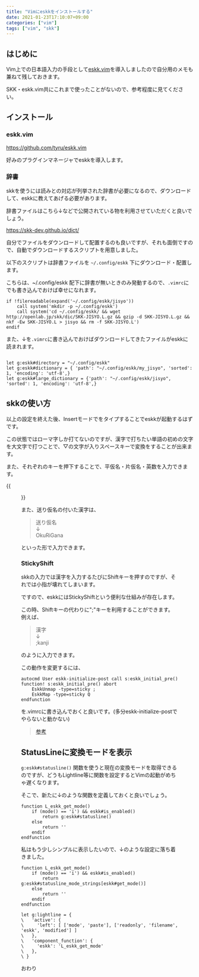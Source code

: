 ```yaml
---
title: "Vimにeskkをインストールする"
date: 2021-01-23T17:10:07+09:00
categories: ["vim"]
tags: ["vim", "skk"]
---
```


## はじめに
Vim上での日本語入力の手段として[eskk.vim](https://github.com/tyru/eskk.vim)を導入しましたので自分用のメモも兼ねて残しておきます。

SKK・eskk.vim共にこれまで使ったことがないので、参考程度に見てください。

## インストール
### eskk.vim
https://github.com/tyru/eskk.vim

好みのプラグインマネージャでeskkを導入します。

### 辞書
skkを使うには読みとの対応が列挙された辞書が必要になるので、ダウンロードして、eskkに教えてあげる必要があります。

辞書ファイルはこちら↓などで公開されている物を利用させていただくと良いでしょう。

https://skk-dev.github.io/dict/

自分でファイルをダウンロードして配置するのも良いですが、それも面倒ですので、自動でダウンロードするスクリプトを用意しました。

以下のスクリプトは辞書ファイルを ` ~/.config/eskk `  下にダウンロード・配置します。

こちらは、~/.config/eskk 配下に辞書が無いときのみ発動するので、`.vimrc`にでも書き込んでおけば幸せになれます。

``` vim
if !filereadable(expand('~/.config/eskk/jisyo'))
    call system('mkdir -p ~/.config/eskk')
    call system('cd ~/.config/eskk/ && wget http://openlab.jp/skk/dic/SKK-JISYO.L.gz && gzip -d SKK-JISYO.L.gz && nkf -Ew SKK-JISYO.L > jisyo && rm -f SKK-JISYO.L')
endif
```

また、↓を`.vimrc`に書き込んでおけばダウンロードしてきたファイルがeskkに読まれます。

``` vim

let g:eskk#directory = "~/.config/eskk"
let g:eskk#dictionary = { 'path': "~/.config/eskk/my_jisyo", 'sorted': 1, 'encoding': 'utf-8',}
let g:eskk#large_dictionary = {'path': "~/.config/eskk/jisyo", 'sorted': 1, 'encoding': 'utf-8',}

```

## skkの使い方
以上の設定を終えた後、Insertモードで<C-j>をタイプすることでeskkが起動するはずです。

この状態ではローマ字しか打てないのですが、漢字で打ちたい単語の初めの文字を大文字で打つことで、▽の文字が入りスペースキーで変換をすることが出来ます。

また、それぞれのキーを押下することで、平仮名・片仮名・英数を入力できます。

{{<figure src="./eskk.png" alt="モード" width="75%">}}

また、送り仮名の付いた漢字は、

> 送り仮名  
> ↓  
> OkuRiGana

といった形で入力できます。

### StickyShift
skkの入力では漢字を入力するたびにShiftキーを押すのですが、それでは小指が壊れてしまいます。

ですので、eskkにはStickyShiftという便利な仕組みが存在します。

この時、Shiftキーの代わりに";"キーを利用することができます。  
例えば、

> 漢字  
> ↓  
> ;kanji

のように入力できます。

この動作を変更するには、
```vim
autocmd User eskk-initialize-post call s:eskk_initial_pre()
function! s:eskk_initial_pre() abort
    EskkUnmap -type=sticky ;
    EskkMap -type=sticky Q
endfunction
```
を.vimrcに書き込んでおくと良いです。(多分eskk-initialize-postでやらないと動かない)
> [参考](https://github.com/tyru/eskk.vim/blob/master/doc/eskk.jax)

## StatusLineに変換モードを表示

`g:eskk#statusline()` 関数を使うと現在の変換モードを取得できるのですが、どうもLightline等に関数を設定するとVimの起動がめちゃ遅くなります。

そこで、新たに↓のような関数を定義しておくと良いでしょう。

```vim
function L_eskk_get_mode()
    if (mode() == 'i') && eskk#is_enabled()
        return g:eskk#statusline()
    else
        return ''
    endif
endfunction
```

私はもう少しシンプルに表示したいので、↓のような設定に落ち着きました。

```vim
function L_eskk_get_mode()
    if (mode() == 'i') && eskk#is_enabled()
        return g:eskk#statusline_mode_strings[eskk#get_mode()]
    else
        return ''
    endif
endfunction

let g:lightline = {
\   'active': {
\     'left': [ ['mode', 'paste'], ['readonly', 'filename', 'eskk', 'modified'] ]
\   },
\   'component_function': {
\     'eskk': 'L_eskk_get_mode'
\   },
\ }
```

おわり

